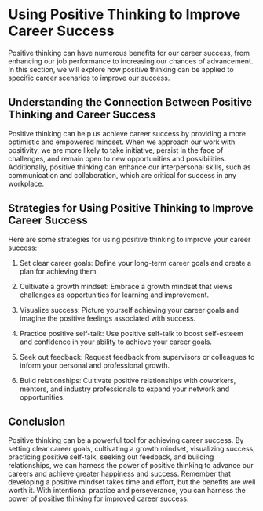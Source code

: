 Using Positive Thinking to Improve Career Success
================================================================================================================

Positive thinking can have numerous benefits for our career success, from enhancing our job performance to increasing our chances of advancement. In this section, we will explore how positive thinking can be applied to specific career scenarios to improve our success.

Understanding the Connection Between Positive Thinking and Career Success
-------------------------------------------------------------------------

Positive thinking can help us achieve career success by providing a more optimistic and empowered mindset. When we approach our work with positivity, we are more likely to take initiative, persist in the face of challenges, and remain open to new opportunities and possibilities. Additionally, positive thinking can enhance our interpersonal skills, such as communication and collaboration, which are critical for success in any workplace.

Strategies for Using Positive Thinking to Improve Career Success
----------------------------------------------------------------

Here are some strategies for using positive thinking to improve your career success:

1. Set clear career goals: Define your long-term career goals and create a plan for achieving them.

2. Cultivate a growth mindset: Embrace a growth mindset that views challenges as opportunities for learning and improvement.

3. Visualize success: Picture yourself achieving your career goals and imagine the positive feelings associated with success.

4. Practice positive self-talk: Use positive self-talk to boost self-esteem and confidence in your ability to achieve your career goals.

5. Seek out feedback: Request feedback from supervisors or colleagues to inform your personal and professional growth.

6. Build relationships: Cultivate positive relationships with coworkers, mentors, and industry professionals to expand your network and opportunities.

Conclusion
----------

Positive thinking can be a powerful tool for achieving career success. By setting clear career goals, cultivating a growth mindset, visualizing success, practicing positive self-talk, seeking out feedback, and building relationships, we can harness the power of positive thinking to advance our careers and achieve greater happiness and success. Remember that developing a positive mindset takes time and effort, but the benefits are well worth it. With intentional practice and perseverance, you can harness the power of positive thinking for improved career success.

